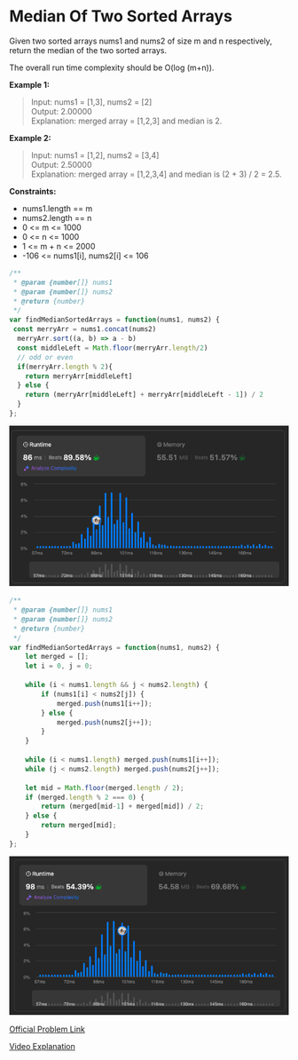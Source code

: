 # Median Of Two Sorted Arrays

Given two sorted arrays nums1 and nums2 of size m and n respectively, return the median of the two sorted arrays.

The overall run time complexity should be O(log (m+n)).

**Example 1:**

> Input: nums1 = [1,3], nums2 = [2] </br>
> Output: 2.00000  </br>
> Explanation: merged array = [1,2,3] and median is 2.

**Example 2:**

> Input: nums1 = [1,2], nums2 = [3,4]  </br>
> Output: 2.50000  </br>
> Explanation: merged array = [1,2,3,4] and median is (2 + 3) / 2 = 2.5.

**Constraints:**

- nums1.length == m
- nums2.length == n
- 0 <= m <= 1000
- 0 <= n <= 1000
- 1 <= m + n <= 2000
- -106 <= nums1[i], nums2[i] <= 106

```javascript
/**
 * @param {number[]} nums1
 * @param {number[]} nums2
 * @return {number}
 */
var findMedianSortedArrays = function(nums1, nums2) {
 const merryArr = nums1.concat(nums2)
  merryArr.sort((a, b) => a - b)
  const middleLeft = Math.floor(merryArr.length/2)
  // odd or even
  if(merryArr.length % 2){
    return merryArr[middleLeft]
  } else {
    return (merryArr[middleLeft] + merryArr[middleLeft - 1]) / 2
  }
};
```

![alt text](./image/4medianOfTwoArrays01.png)

```javascript
/**
 * @param {number[]} nums1
 * @param {number[]} nums2
 * @return {number}
 */
var findMedianSortedArrays = function(nums1, nums2) {
    let merged = [];
    let i = 0, j = 0;

    while (i < nums1.length && j < nums2.length) {
        if (nums1[i] < nums2[j]) {
            merged.push(nums1[i++]);
        } else {
            merged.push(nums2[j++]);
        }
    }

    while (i < nums1.length) merged.push(nums1[i++]);
    while (j < nums2.length) merged.push(nums2[j++]);

    let mid = Math.floor(merged.length / 2);
    if (merged.length % 2 === 0) {
        return (merged[mid-1] + merged[mid]) / 2;
    } else {
        return merged[mid];
    }
};
```

![alt text](./image/4medianOfTwoArrays02.png)

[Official Problem Link](https://leetcode.com/problems/median-of-two-sorted-arrays/)

[Video Explanation](https://www.youtube.com/watch?v=2sgT3XXdWEQ)
